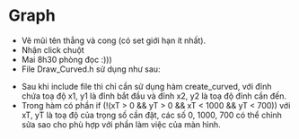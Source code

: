 # Graph
- Vẽ mũi tên thẳng và cong (có set giới hạn ít nhất).
- Nhận click chuột
- Mai 8h30 phòng đọc :)))
- File Draw_Curved.h sử dụng như sau:
+ Sau khi include file thì chỉ cần sử dụng hàm create_curved, với đỉnh chứa toạ độ x1, y1 là đỉnh bắt đầu và đỉnh x2, y2 là toạ độ đỉnh cần đến.
+ Trong hàm có phần if (!(xT > 0 && yT > 0 && xT < 1000 && yT < 700)) với xT, yT là toạ độ của trọng số cần đặt, các số 0, 1000, 700 có thể chỉnh sửa sao cho phù hợp với phần làm việc của màn hình.
